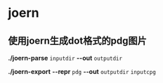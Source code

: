 # joern



## 使用joern生成dot格式的pdg图片

**./joern-parse** `inputdir` **--out** `outputdir`

**./joern-export** **--repr** `pdg` **--out** `outputdir` `inputcpg`
